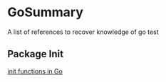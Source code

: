 # GoSummary
A list of references to recover knowledge of go 
test

## Package Init
[init functions in Go](https://medium.com/golangspec/init-functions-in-go-eac191b3860a)
